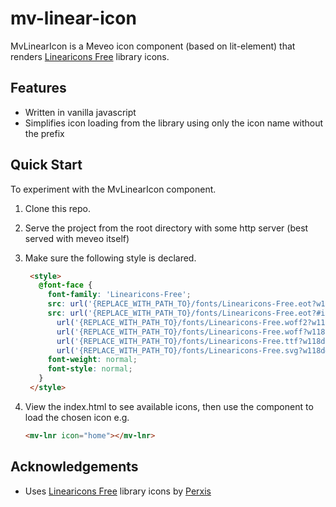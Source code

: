 # mv-linear-icon

 MvLinearIcon is a Meveo icon component (based on lit-element) that renders [Linearicons Free](https://linearicons.com/free) library icons.

## Features
* Written in vanilla javascript
* Simplifies icon loading from the library using only the icon name without the prefix


## Quick Start

To experiment with the MvLinearIcon component.

1. Clone this repo.
2. Serve the project from the root directory with some http server (best served with meveo itself)
3. Make sure the following style is declared.

   ```html
    <style>
      @font-face {
        font-family: 'Linearicons-Free';
        src: url('{REPLACE_WITH_PATH_TO}/fonts/Linearicons-Free.eot?w118d');
        src: url('{REPLACE_WITH_PATH_TO}/fonts/Linearicons-Free.eot?#iefixw118d') format('embedded-opentype'),
          url('{REPLACE_WITH_PATH_TO}/fonts/Linearicons-Free.woff2?w118d') format('woff2'),
          url('{REPLACE_WITH_PATH_TO}/fonts/Linearicons-Free.woff?w118d') format('woff'),
          url('{REPLACE_WITH_PATH_TO}/fonts/Linearicons-Free.ttf?w118d') format('truetype'),
          url('{REPLACE_WITH_PATH_TO}/fonts/Linearicons-Free.svg?w118d#Linearicons-Free') format('svg');
        font-weight: normal;
        font-style: normal;
      }
    </style>
    ```

4. View the index.html to see available icons, then use the component to load the chosen icon e.g.

   ```html
   <mv-lnr icon="home"></mv-lnr>
   ```

## Acknowledgements

* Uses [Linearicons Free](https://linearicons.com/free) library icons by [Perxis](https://perxis.com/)
